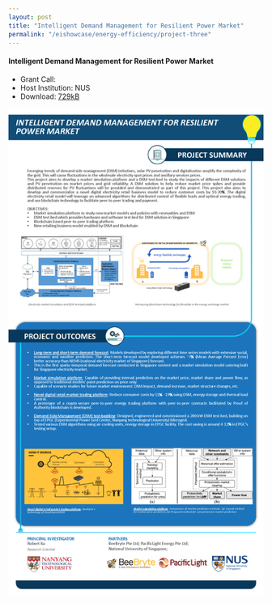```yaml
---
layout: post
title: "Intelligent Demand Management for Resilient Power Market"
permalink: "/eishowcase/energy-efficiency/project-three"
---
```

#### Intelligent Demand Management for Resilient Power Market
* Grant Call: 
* Host Institution: NUS
* Download: [729kB](/files/showcase/energy_efficiency_03.pdf)

![Intelligent Demand Management for Resilient Power Market](/images/showcase/energy_efficiency_03.png)
